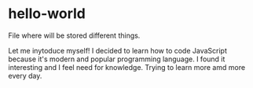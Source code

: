 # hello-world
File where will be stored different things.

Let me inytoduce myself! I decided to learn how to code JavaScript because it's modern and popular programming language. I found it interesting and I feel need for knowledge. Trying to learn more amd more every day. 
